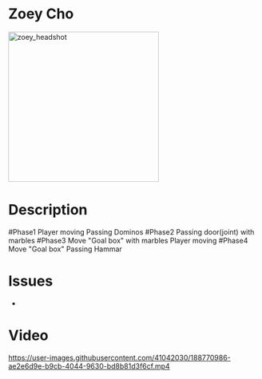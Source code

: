 # Zoey Cho

<img width="301" alt="zoey_headshot" src="https://user-images.githubusercontent.com/41042030/188771928-4b198eef-5117-4fd7-8c5b-0c2fe020d567.png">


# Description
#Phase1
  Player moving
  Passing Dominos
#Phase2
  Passing door(joint) with marbles
#Phase3
  Move "Goal box" with marbles
  Player moving
#Phase4
  Move "Goal box"
  Passing Hammar
# Issues
-

# Video

https://user-images.githubusercontent.com/41042030/188770986-ae2e6d9e-b9cb-4044-9630-bd8b81d3f6cf.mp4
